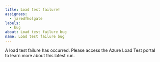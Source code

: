 ```yaml
---
title: Load test failure!
assignees:
  - jaredfholgate
labels:
  - bug
about: Load test failure bug
name: Load test failure bug
---
```

A load test failure has occurred. Please access the Azure Load Test portal to learn more about this latest run.
